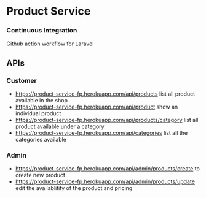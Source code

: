 # Product Service
### Continuous Integration
Github action workflow for Laravel

## APIs
### Customer
- <a href="https://product-service-fp.herokuapp.com/api/products">https://product-service-fp.herokuapp.com/api/products</a> list all product available in the shop
- <a href="https://product-service-fp.herokuapp.com/api/product">https://product-service-fp.herokuapp.com/api/product</a> show an individual product
- <a href="https://product-service-fp.herokuapp.com/api/products/category">https://product-service-fp.herokuapp.com/api/products/category</a> list all product available under a category
- <a href="https://product-service-fp.herokuapp.com/api/categories">https://product-service-fp.herokuapp.com/api/categories</a> list all the categories available

### Admin
- <a href="https://product-service-fp.herokuapp.com/api/admin/products/create">https://product-service-fp.herokuapp.com/api/admin/products/create</a> to create new product
- <a href="https://product-service-fp.herokuapp.com/api/admin/products/update">https://product-service-fp.herokuapp.com/api/admin/products/update</a> edit the availablitity of the product and pricing
